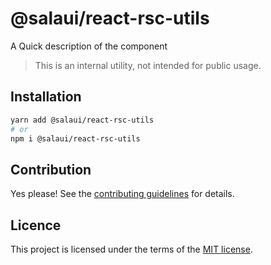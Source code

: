 # @salaui/react-rsc-utils

A Quick description of the component

> This is an internal utility, not intended for public usage.

## Installation

```sh
yarn add @salaui/react-rsc-utils
# or
npm i @salaui/react-rsc-utils
```

## Contribution

Yes please! See the
[contributing guidelines](https://github.com/tricdt/salaui/blob/master/CONTRIBUTING.md)
for details.

## Licence

This project is licensed under the terms of the
[MIT license](https://github.com/tricdt/salaui/blob/master/LICENSE).